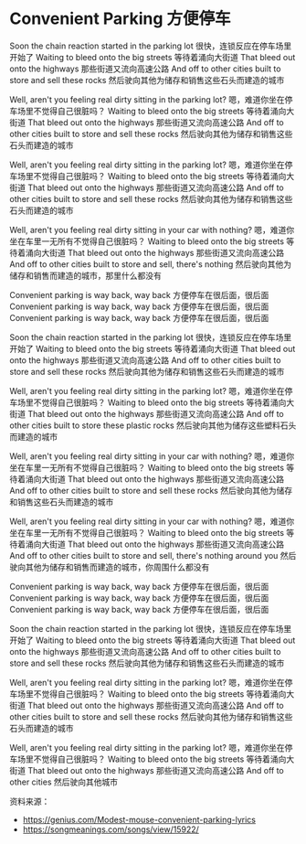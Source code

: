 # Convenient Parking 方便停车

Soon the chain reaction started in the parking lot
很快，连锁反应在停车场里开始了
Waiting to bleed onto the big streets
等待着涌向大街道
That bleed out onto the highways
那些街道又流向高速公路
And off to other cities built to store and sell these rocks
然后驶向其他为储存和销售这些石头而建造的城市

Well, aren't you feeling real dirty sitting in the parking lot?
嗯，难道你坐在停车场里不觉得自己很脏吗？
Waiting to bleed onto the big streets
等待着涌向大街道
That bleed out onto the highways
那些街道又流向高速公路
And off to other cities built to store and sell these rocks
然后驶向其他为储存和销售这些石头而建造的城市

Well, aren't you feeling real dirty sitting in the parking lot?
嗯，难道你坐在停车场里不觉得自己很脏吗？
Waiting to bleed onto the big streets
等待着涌向大街道
That bleed out onto the highways
那些街道又流向高速公路
And off to other cities built to store and sell these rocks
然后驶向其他为储存和销售这些石头而建造的城市

Well, aren't you feeling real dirty sitting in your car with nothing?
嗯，难道你坐在车里一无所有不觉得自己很脏吗？
Waiting to bleed onto the big streets
等待着涌向大街道
That bleed out onto the highways
那些街道又流向高速公路
And off to other cities built to store and sell, there's nothing
然后驶向其他为储存和销售而建造的城市，那里什么都没有

Convenient parking is way back, way back
方便停车在很后面，很后面
Convenient parking is way back, way back
方便停车在很后面，很后面
Convenient parking is way back, way back
方便停车在很后面，很后面

Soon the chain reaction started in the parking lot
很快，连锁反应在停车场里开始了
Waiting to bleed onto the big streets
等待着涌向大街道
That bleed out onto the highways
那些街道又流向高速公路
And off to other cities built to store and sell these rocks
然后驶向其他为储存和销售这些石头而建造的城市

Well, aren't you feeling real dirty sitting in the parking lot?
嗯，难道你坐在停车场里不觉得自己很脏吗？
Waiting to bleed onto the big streets
等待着涌向大街道
That bleed out onto the highways
那些街道又流向高速公路
And off to other cities built to store these plastic rocks
然后驶向其他为储存这些塑料石头而建造的城市

Well, aren't you feeling real dirty sitting in your car with nothing?
嗯，难道你坐在车里一无所有不觉得自己很脏吗？
Waiting to bleed onto the big streets
等待着涌向大街道
That bleed out onto the highways
那些街道又流向高速公路
And off to other cities built to store and sell these rocks
然后驶向其他为储存和销售这些石头而建造的城市

Well, aren't you feeling real dirty sitting in your car with nothing?
嗯，难道你坐在车里一无所有不觉得自己很脏吗？
Waiting to bleed onto the big streets
等待着涌向大街道
That bleed out onto the highways
那些街道又流向高速公路
And off to other cities built to store and sell, there's nothing around you
然后驶向其他为储存和销售而建造的城市，你周围什么都没有

Convenient parking is way back, way back
方便停车在很后面，很后面
Convenient parking is way back, way back
方便停车在很后面，很后面
Convenient parking is way back, way back
方便停车在很后面，很后面

Soon the chain reaction started in the parking lot
很快，连锁反应在停车场里开始了
Waiting to bleed onto the big streets
等待着涌向大街道
That bleed out onto the highways
那些街道又流向高速公路
And off to other cities built to store and sell these rocks
然后驶向其他为储存和销售这些石头而建造的城市

Well, aren't you feeling real dirty sitting in the parking lot?
嗯，难道你坐在停车场里不觉得自己很脏吗？
Waiting to bleed onto the big streets
等待着涌向大街道
That bleed out onto the highways
那些街道又流向高速公路
And off to other cities built to store and sell these rocks
然后驶向其他为储存和销售这些石头而建造的城市

Well, aren't you feeling real dirty sitting in the parking lot?
嗯，难道你坐在停车场里不觉得自己很脏吗？
Waiting to bleed onto the big streets
等待着涌向大街道
That bleed out onto the highways
那些街道又流向高速公路
And off to other cities
然后驶向其他城市


资料来源：
- https://genius.com/Modest-mouse-convenient-parking-lyrics
- https://songmeanings.com/songs/view/15922/
